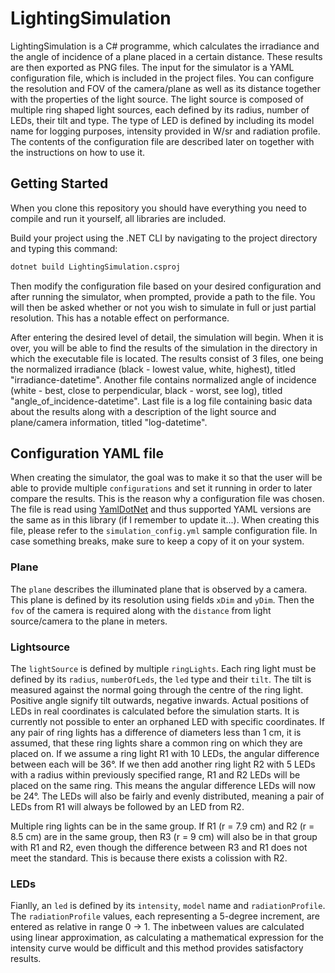 <!-- ABOUT THE PROJECT -->
# LightingSimulation
LightingSimulation is a C# programme, which calculates the irradiance and the angle of incidence of a plane placed in a certain distance.
These results are then exported as PNG files. The input for the simulator is a YAML configuration file, which is included in the project files.
You can configure the resolution and FOV of the camera/plane as well as its distance together with the properties of the light source.
The light source is composed of multiple ring shaped light sources, each defined by its radius, number of LEDs, their tilt and type.
The type of LED is defined by including its model name for logging purposes, intensity provided in W/sr and radiation profile.
The contents of the configuration file are described later on together with the instructions on how to use it.

<!-- GETTING STARTED -->
## Getting Started
When you clone this repository you should have everything you need to compile and run it yourself, all libraries are included.

Build your project using the .NET CLI by navigating to the project directory and typing this command:
   ```sh
   dotnet build LightingSimulation.csproj
   ```

Then modify the configuration file based on your desired configuration and after running the simulator, when prompted, provide a path to the file.
You will then be asked whether or not you wish to simulate in full or just partial resolution. This has a notable effect on performance.

After entering the desired level of detail, the simulation will begin.
When it is over, you will be able to find the results of the simulation in the directory in which the executable file is located.
The results consist of 3 files, one being the normalized irradiance (black - lowest value, white, highest), titled "irradiance-datetime".
Another file contains normalized angle of incidence (white - best, close to perpendicular, black - worst, see log), titled "angle_of_incidence-datetime".
Last file is a log file containing basic data about the results along with a description of the light source and plane/camera information, titled "log-datetime".

## Configuration YAML file
When creating the simulator, the goal was to make it so that the user will be able to provide multiple `configurations` and set it running in order to later compare the results.
This is the reason why a configuration file was chosen. The file is read using [YamlDotNet](https://github.com/aaubry/YamlDotNet) and thus supported YAML versions are the same as in this library (if I remember to update it...).
When creating this file, please refer to the `simulation_config.yml` sample configuration file. In case something breaks, make sure to keep a copy of it on your system.

### Plane
The `plane` describes the illuminated plane that is observed by a camera. This plane is defined by its resolution using fields `xDim` and `yDim`.
Then the `fov` of the camera is required along with the `distance` from light source/camera to the plane in meters.

### Lightsource
The `lightSource` is defined by multiple `ringLights`. Each ring light must be defined by its `radius`, `numberOfLeds`, the `led` type and their `tilt`.
The tilt is measured against the normal going through the centre of the ring light. Positive angle signify tilt outwards, negative inwards.
Actual positions of LEDs in real coordinates is calculated before the simulation starts. It is currently not possible to enter an orphaned LED with specific coordinates.
If any pair of ring lights has a difference of diameters less than 1 cm, it is assumed, that these ring lights share a common ring on which they are placed on.
If we assume a ring light R1 with 10 LEDs, the angular difference between each will be 36°.
If we then add another ring light R2 with 5 LEDs with a radius within previously specified range, R1 and R2 LEDs will be placed on the same ring.
This means the angular difference LEDs will now be 24°.
The LEDs will also be fairly and evenly distributed, meaning a pair of LEDs from R1 will always be followed by an LED from R2.

Multiple ring lights can be in the same group.
If R1 (r = 7.9 cm) and R2 (r = 8.5 cm) are in the same group, then R3 (r = 9 cm) will also be in that group with R1 and R2, even though the difference between R3 and R1 does not meet the standard.
This is because there exists a colission with R2.

### LEDs
Fianlly, an `led` is defined by its `intensity`, `model` name and `radiationProfile`. The `radiationProfile` values, each representing a 5-degree increment, are entered as relative in range 0 -> 1.
The inbetween values are calculated using linear approximation, as calculating a mathematical expression for the intensity curve would be difficult and this method provides satisfactory results.
